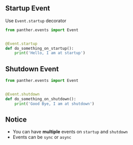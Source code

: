 ## Startup Event

Use `Event.startup` decorator

```python
from panther.events import Event


@Event.startup
def do_something_on_startup():
    print('Hello, I am at startup')
```

## Shutdown Event

```python
from panther.events import Event


@Event.shutdown
def do_something_on_shutdown():
    print('Good Bye, I am at shutdown')
```


## Notice

- You can have **multiple** events on `startup` and `shutdown`
- Events can be `sync` or `async`
